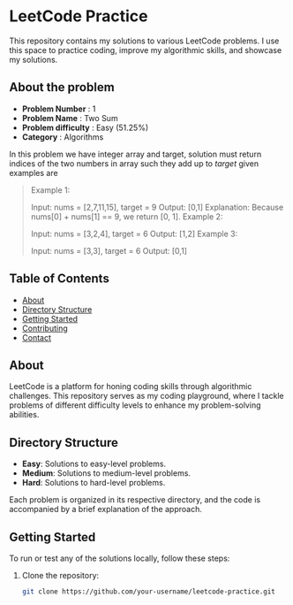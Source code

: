 # LeetCode Practice

This repository contains my solutions to various LeetCode problems. I use this space to practice coding, improve my algorithmic skills, and showcase my solutions.

## About the problem
- **Problem Number** : 1
- **Problem Name** : Two Sum
- **Problem difficulty** : Easy (51.25%)
- **Category** : Algorithms

In this problem we have integer array and target, solution must return indices of the two numbers in array such they add up to _target_ 
given examples are 

>Example 1:
>
>Input: nums = [2,7,11,15], target = 9
>Output: [0,1]
>Explanation: Because nums[0] + nums[1] == 9, we return [0, 1].
>Example 2:
>
>Input: nums = [3,2,4], target = 6
>Output: [1,2]
>Example 3:
>
>Input: nums = [3,3], target = 6
>Output: [0,1] 








## Table of Contents

- [About](#about)
- [Directory Structure](#directory-structure)
- [Getting Started](#getting-started)
- [Contributing](#contributing)
- [Contact](#contact)

## About

LeetCode is a platform for honing coding skills through algorithmic challenges. This repository serves as my coding playground, where I tackle problems of different difficulty levels to enhance my problem-solving abilities.

## Directory Structure

- **Easy**: Solutions to easy-level problems.
- **Medium**: Solutions to medium-level problems.
- **Hard**: Solutions to hard-level problems.

Each problem is organized in its respective directory, and the code is accompanied by a brief explanation of the approach.

## Getting Started

To run or test any of the solutions locally, follow these steps:

1. Clone the repository:

   ```bash
   git clone https://github.com/your-username/leetcode-practice.git
